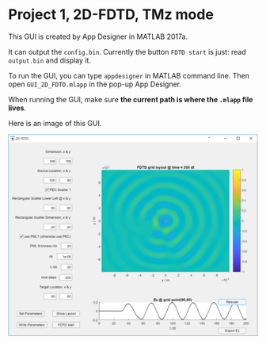 # Project 1, 2D-FDTD, TMz mode

This GUI is created by App Designer in MATLAB 2017a. 

It can output the `config.bin`. Currently the button `FDTD start` is just: read `output.bin` and display it. 

To run the GUI, you can type `appdesigner` in MATLAB command line. Then open `GUI_2D_FDTD.mlapp` in the pop-up App Designer. 

When running the GUI, make sure **the current path is where the `.mlapp` file lives**.

Here is an image of this GUI.

![FDTD_GUI](FDTD_GUI.png)